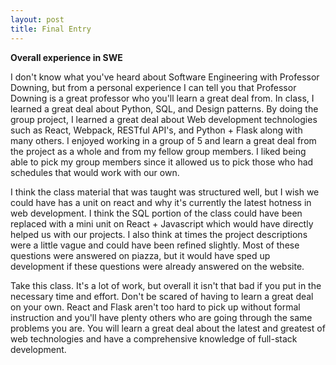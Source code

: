 ```yaml
---
layout: post
title: Final Entry
---
```


**Overall experience in SWE**

I don't know what you've heard about Software Engineering with Professor Downing,
but from a personal experience I can tell you that Professor Downing is a great professor
who you'll learn a great deal from. In class, I learned a great deal about Python, SQL,
and Design patterns. By doing the group project, I learned a great deal about Web development
technologies such as React, Webpack, RESTful API's, and Python + Flask along with many others.
I enjoyed working in a group of 5 and learn a great deal from the project as a whole and from my fellow group members. I liked being able to pick my group members since it allowed us to pick those who had schedules that would work with our own.

I think the class material that was taught was structured well, but I wish we could have has a unit on react and
why it's currently the latest hotness in web development. I think the SQL portion of the class could have been replaced with a mini unit on React + Javascript which would have directly helped us with our projects. I also think at times the project descriptions were a little vague and could have been refined slightly. Most of these questions were answered on piazza, but it would have sped up development if these questions were already answered on the website.

Take this class. It's a lot of work, but overall it isn't that bad if you put in the necessary time and effort. Don't be scared of having to learn a great deal on your own. React and Flask aren't too hard to pick up without formal instruction and you'll have plenty others who are going through the same problems you are. You will learn a great deal about the latest and greatest of web technologies and have a comprehensive knowledge of full-stack development.
